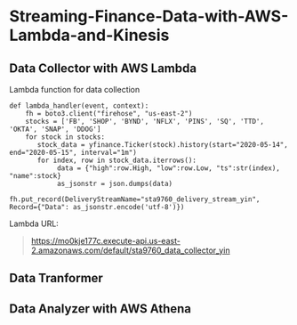 # Streaming-Finance-Data-with-AWS-Lambda-and-Kinesis

## Data Collector with AWS Lambda
Lambda function for data collection

    def lambda_handler(event, context):
        fh = boto3.client("firehose", "us-east-2")
        stocks = ['FB', 'SHOP', 'BYND', 'NFLX', 'PINS', 'SQ', 'TTD', 'OKTA', 'SNAP', 'DDOG']
        for stock in stocks:
           stock_data = yfinance.Ticker(stock).history(start="2020-05-14", end="2020-05-15", interval="1m")
           for index, row in stock_data.iterrows():
                data = {"high":row.High, "low":row.Low, "ts":str(index), "name":stock}
                as_jsonstr = json.dumps(data)
                fh.put_record(DeliveryStreamName="sta9760_delivery_stream_yin", Record={"Data": as_jsonstr.encode('utf-8')})
Lambda URL:
> https://mo0kje177c.execute-api.us-east-2.amazonaws.com/default/sta9760_data_collector_yin


## Data Tranformer



## Data Analyzer with AWS Athena
